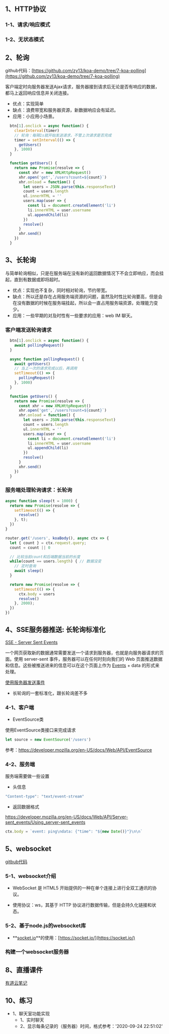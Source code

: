 ## 1、HTTP协议

### 1-1、请求/响应模式

### 1-2、无状态模式

## 2、轮询

github代码：[https://github.com/zy13/koa-demo/tree/7-koa-polling](https://github.com/zy13/koa-demo/tree/7-koa-polling)

客户端定时向服务器发送Ajax请求，服务器接到请求后无论是否有响应的数据，都马上返回响应信息并关闭连接。

- 优点：实现简单
- 缺点：浪费带宽和服务器资源，新数据响应会有延迟。
- 应用：小应用小场景。

```js
  btn[1].onclick = async function() {
    clearInterval(timer)
    // 轮询：每隔1s就开始发送请求，不管上次请求是否完成
    timer = setInterval(() => {
      getUsers()
    }, 1000)
  }

  function getUsers() {
    return new Promise(resolve => {
      const xhr = new XMLHttpRequest()
      xhr.open('get',`/users?count=${count}`)
      xhr.onload = function() {
        let users = JSON.parse(this.responseText)        
        count = users.length
        ul.innerHTML = ''
        users.map(user => {
          const li = document.createElement('li')
          li.innerHTML = user.username
          ul.appendChild(li)
        })
        resolve()
      }
      xhr.send()
    })
  }
```

## 3、长轮询

与简单轮询相似，只是在服务端在没有新的返回数据情况下不会立即响应，而会挂起，直到有数据或即将超时。

- 优点：实现也不复杂，同时相对轮询，节约带宽。
- 缺点：所以还是存在占用服务端资源的问题，虽然及时性比轮询要高，但是会在没有数据的时候在服务端挂起，所以会一直占用服务端资源，处理能力变少。
- 应用：一些早期的对及时性有一些要求的应用：web IM 聊天。

### 客户端发送轮询请求
```js
  btn[1].onclick = async function() {
    await pollingRequest()
  }

  async function pollingRequest() {
    await getUsers()
    // 当上一次的请求完成以后，再调用
    setTimeout(() => {
      pollingRequest()
    }, 1000)
  }

  function getUsers() {
    return new Promise(resolve => {
      const xhr = new XMLHttpRequest()
      xhr.open('get',`/users?count=${count}`)
      xhr.onload = function() {
        let users = JSON.parse(this.responseText)        
        count = users.length
        ul.innerHTML = ''
        users.map(user => {
          const li = document.createElement('li')
          li.innerHTML = user.username
          ul.appendChild(li)
        })
        resolve()
      }
      xhr.send()
    })
  }  
```

### 服务端处理轮询请求：长轮询
```js
async function sleep(t = 1000) {
  return new Promise(resolve => {
    setTimeout(() => {
      resolve()
    }, t);
  })
}

router.get('/users', koaBody(), async ctx => {
  let { count } = ctx.request.query;
  count = count || 0

  // 比较当前count和后端数据当前的长度
  while(count == users.length) { // 数据没变
    // 定时查询
    await sleep()
  }

  return new Promise(resolve => {
    setTimeout(() => {
      ctx.body = users
      resolve()
    }, 2000);
  })
})
```

## 4、SSE服务器推送: 长轮询标准化



[SSE - Server Sent Events](https://developer.mozilla.org/en-US/docs/Web/API/Server-sent_events)

一个网页获取新的数据通常需要发送一个请求到服务器，也就是向服务器请求的页面。使用 server-sent 事件，服务器可以在任何时刻向我们的 Web 页面推送数据和信息。这些被推送进来的信息可以在这个页面上作为 [Events](https://developer.mozilla.org/zh-CN/docs/Web/API/Event) + data 的形式来处理。

[使用服务器发送事件](https://developer.mozilla.org/zh-CN/docs/Web/API/Server-sent_events/Using_server-sent_events)

- 长轮询的一套标准化，跟长轮询差不多

### 4-1、客户端

- EventSource类

使用EventSource类接口来完成请求

```js
let source = new EventSource('/users')
```

参考：https://developer.mozilla.org/en-US/docs/Web/API/EventSource


### 4-2、服务端

服务端需要做一些设置

- 头信息

```js
"Content-type": "text/event-stream"
```

- 返回数据格式

https://developer.mozilla.org/en-US/docs/Web/API/Server-sent_events/Using_server-sent_events

```js
ctx.body = `event: ping\ndata: {"time": "${new Date()}"}\n\n`
```

## 5、websocket

[gitbub代码](https://github.com/zy13/websocket-demo.git)

### 5-1、websocket介绍

- WebSocket 是 HTML5 开始提供的一种在单个连接上进行全双工通讯的协议。

- 使用协议：ws，其基于 HTTP 协议进行数据传输，但是会持久化链接和状态。

### 5-2、基于node.js的websocket库

- **[socket.io](https://www.npmjs.com/package/socket.io)**的使用：[https://socket.io/](https://socket.io/)

### 构建一个websocket服务器


<!-- ## 7、web即时聊天系统 -->

## 8、直播课件
[有道云笔记](https://note.youdao.com/web/#/file/WEBb99053024aed1853e614cae91295f0fc/markdown/WEB1da3600e089c1c9857ff2ed628934895/)

## 10、练习


- 1、聊天室功能实现 
  - 1、实时聊天
  - 2、显示每条记录的（服务器）时间，格式参考：'2020-09-24 22:51:02' 